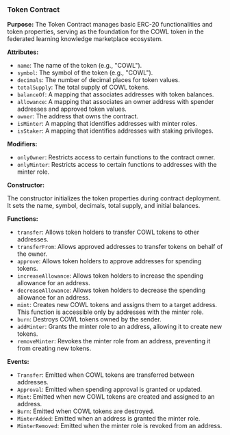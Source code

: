 ### Token Contract

**Purpose:** The Token Contract manages basic ERC-20 functionalities and token properties, serving as the foundation for the COWL token in the federated learning knowledge marketplace ecosystem.

**Attributes:**

- `name`: The name of the token (e.g., "COWL").
- `symbol`: The symbol of the token (e.g., "COWL").
- `decimals`: The number of decimal places for token values.
- `totalSupply`: The total supply of COWL tokens.
- `balanceOf`: A mapping that associates addresses with token balances.
- `allowance`: A mapping that associates an owner address with spender addresses and approved token values.
- `owner`: The address that owns the contract.
- `isMinter`: A mapping that identifies addresses with minter roles.
- `isStaker`: A mapping that identifies addresses with staking privileges.

**Modifiers:**

- `onlyOwner`: Restricts access to certain functions to the contract owner.
- `onlyMinter`: Restricts access to certain functions to addresses with the minter role.

**Constructor:**

The constructor initializes the token properties during contract deployment. It sets the name, symbol, decimals, total supply, and initial balances.

**Functions:**

- `transfer`: Allows token holders to transfer COWL tokens to other addresses.
- `transferFrom`: Allows approved addresses to transfer tokens on behalf of the owner.
- `approve`: Allows token holders to approve addresses for spending tokens.
- `increaseAllowance`: Allows token holders to increase the spending allowance for an address.
- `decreaseAllowance`: Allows token holders to decrease the spending allowance for an address.
- `mint`: Creates new COWL tokens and assigns them to a target address. This function is accessible only by addresses with the minter role.
- `burn`: Destroys COWL tokens owned by the sender.
- `addMinter`: Grants the minter role to an address, allowing it to create new tokens.
- `removeMinter`: Revokes the minter role from an address, preventing it from creating new tokens.

**Events:**

- `Transfer`: Emitted when COWL tokens are transferred between addresses.
- `Approval`: Emitted when spending approval is granted or updated.
- `Mint`: Emitted when new COWL tokens are created and assigned to an address.
- `Burn`: Emitted when COWL tokens are destroyed.
- `MinterAdded`: Emitted when an address is granted the minter role.
- `MinterRemoved`: Emitted when the minter role is revoked from an address.
